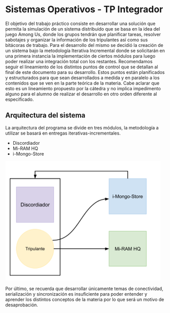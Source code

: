 # Sistemas Operativos - TP Integrador
El objetivo del trabajo práctico consiste en desarrollar una solución que permita la simulación de un sistema distribuido que se basa en la idea del juego Among Us, donde los grupos tendrán que planificar tareas, resolver sabotajes y organizar la información de los tripulantes así como sus bitácoras de trabajo. 
Para el desarrollo del mismo se decidió la creación de un sistema bajo la metodología Iterativa Incremental donde se solicitarán en una primera instancia la implementación de ciertos módulos para luego poder realizar una integración total con los restantes.
Recomendamos seguir el lineamiento de los distintos puntos de control que se detallan al final de este documento para su desarrollo. Estos puntos están planificados y estructurados para que sean desarrollados a medida y en paralelo a los contenidos que se ven en la parte teórica de la materia. Cabe aclarar que esto es un lineamiento propuesto por la cátedra y no implica impedimento alguno para el alumno de realizar el desarrollo en otro orden diferente al especificado.
## Arquitectura del sistema
La arquitectura del programa se divide en tres módulos, la metodología a utilizar se basará en entregas iterativas-incrementales.
- Discordiador
- Mi-RAM HQ
- i-Mongo-Store

![Diagrama](diagrama.PNG)

Por último, se recuerda que desarrollar únicamente temas de conectividad, serialización y sincronización es insuficiente para poder entender y aprender los distintos conceptos de la materia por lo que será un motivo de desaprobación.
